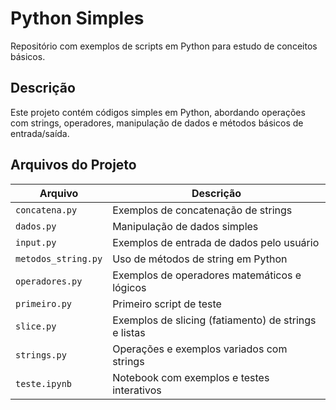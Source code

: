 # Python Simples

Repositório com exemplos de scripts em Python para estudo de conceitos básicos.

## Descrição
Este projeto contém códigos simples em Python, abordando operações com strings, operadores, manipulação de dados e métodos básicos de entrada/saída.

## Arquivos do Projeto

| Arquivo               | Descrição                                      |
|-----------------------|-----------------------------------------------|
| `concatena.py`        | Exemplos de concatenação de strings           |
| `dados.py`            | Manipulação de dados simples                  |
| `input.py`            | Exemplos de entrada de dados pelo usuário    |
| `metodos_string.py`   | Uso de métodos de string em Python            |
| `operadores.py`       | Exemplos de operadores matemáticos e lógicos |
| `primeiro.py`         | Primeiro script de teste                       |
| `slice.py`            | Exemplos de slicing (fatiamento) de strings e listas |
| `strings.py`          | Operações e exemplos variados com strings    |
| `teste.ipynb`         | Notebook com exemplos e testes interativos    |

